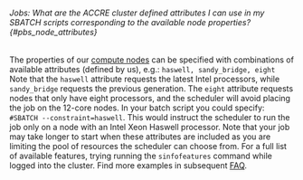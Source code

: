###### Jobs: What are the ACCRE cluster defined attributes I can use in my SBATCH scripts corresponding to the available node properties? {#pbs_node_attributes}

The properties of our [compute
nodes](/?page_id=63#nodes) can be specified with combinations of
available attributes (defined by us), e.g.: `haswell, sandy_bridge,
eight` Note that the `haswell` attribute requests the latest Intel
processors, while `sandy_bridge` requests the previous generation. The
`eight` attribute requests nodes that only have eight processors, and
the scheduler will avoid placing the job on the 12-core nodes. In your
batch script you could specify: `#SBATCH --constraint=haswell`. This
would instruct the scheduler to run the job only on a node with an Intel
Xeon Haswell processor. Note that your job may take longer to start when
these attributes are included as you are limiting the pool of resources
the scheduler can choose from. For a full list of available features,
trying running the `sinfofeatures` command while logged into the
cluster. Find more examples in subsequent [FAQ](#pbs_nodes).
